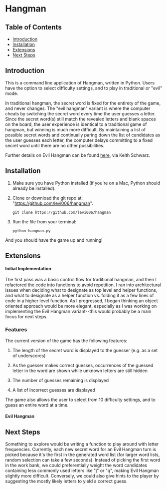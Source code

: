 # Hangman

## Table of Contents
- [Introduction](#introduction)
- [Installation](#installation)
- [Extensions](#extensions)
- [Next Steps](#next-steps)
 

## Introduction

This is a command line application of Hangman, written in Python.  Users have the option to select difficulty settings, and to play in traditional or "evil" mode. 

In traditional hangman, the secret word is fixed for the entirety of the game, and never changes. The "evil hangman" variant is where the computer cheats by switching the secret word every time the user guesses a letter. Since the secret word(s) still match the revealed letters and blank spaces on the board, the user experience is identical to a traditional game of hangman, but winning is much more difficult. By maintaining a list of possible secret words and continually paring down the list of candidates as the user guesses each letter, the computer delays committing to a fixed secret word until there are no other possibilities. 

Further details on Evil Hangman can be found [here](http://www.keithschwarz.com/cs106l/spring2010/handouts/020_Assignment_1_Evil_Hangman.pdf), via Keith Schwarz. 

## Installation

1. Make sure you have Python installed (if you're on a Mac, Python should already be installed).

1. Clone or download the git repo at: "https://github.com/levi006/hangman".

     `git clone https://github.com/levi006/hangman`

1. Run the file from your terminal:

     `python hangman.py`

And you should have the game up and running!


## Extensions 

#### Initial Implementation

The first pass was a basic control flow for traditional hangman, and then I refactored the code into functions to avoid repetition. I ran into architectural issues when deciding what to designate as top level and helper functions, and what to designate as a helper function vs. folding it as a few lines of code in a higher level function. As I progressed, I began thinking an object oriented approach would be more elegant, especially as I was working on implementing the Evil Hangman variant--this would probably be a main focus for next steps.


### Features

The current version of the game has the following features:

1. The length of the secret word is displayed to the guesser (e.g. as a set of underscores)

1. As the guesser makes correct guesses, occurrences of the guessed letter in the word
are shown while unknown letters are still hidden

1. The number of guesses remaining is displayed

1. A list of incorrect guesses are displayed  

The game also allows the user to select from 10 difficulty settings, and to guess an entire word at a time.   

#### Evil Hangman

## Next Steps

Something to explore would be writing a function to play around with letter frequencies. Currently, each new secret word for an Evil Hangman turn is picked because it's the first in the generated word list (for larger word lists, random selection can take a few seconds). Instead of picking the first word in the work bank, we could preferentially weight the word candidates containing less commonly used letters like "j" or "q", making Evil Hangman slightly more difficult. Conversely, we could also give hints to the player by suggesting the mostly likely letters to yield a correct guess.  






